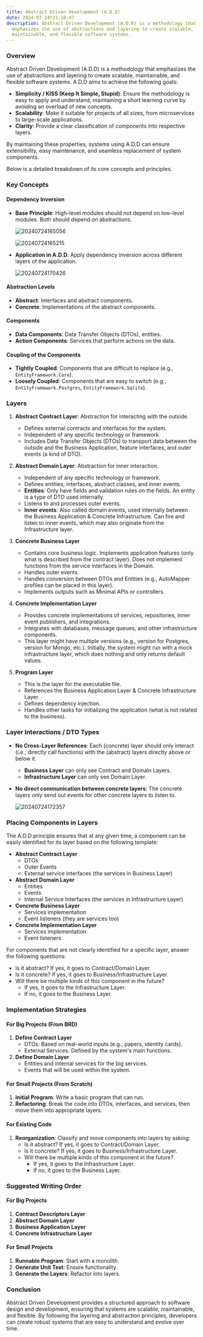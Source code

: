 ```yaml
---
title: Abstract Driven Development (A.D.D)
date: 2024-07-24T21:18:47
description: Abstract Driven Development (A.D.D) is a methodology that
  emphasizes the use of abstractions and layering to create scalable,
  maintainable, and flexible software systems.
---
```


### Overview

Abstract Driven Development (A.D.D) is a methodology that emphasizes the use of abstractions and layering to create scalable, maintainable, and flexible software systems. A.D.D aims to achieve the following goals:

- **Simplicity / KISS (Keep It Simple, Stupid)**: Ensure the methodology is easy to apply and understand, maintaining a short learning curve by avoiding an overload of new concepts.
- **Scalability**: Make it suitable for projects of all sizes, from microservices to large-scale applications.
- **Clarity**: Provide a clear classification of components into respective layers.

By maintaining these properties, systems using A.D.D can ensure extensibility, easy maintenance, and seamless replacement of system components.

Below is a detailed breakdown of its core concepts and principles.

### Key Concepts

#### Dependency Inversion

- **Base Principle**: High-level modules should not depend on low-level modules. Both should depend on abstractions.

  ![20240724165056](20240724165056.png)

  ![20240724165215](20240724165215.png)

- **Application in A.D.D**: Apply dependency inversion across different layers of the application.

  ![20240724170426](20240724170426.png)

#### Abstraction Levels

- **Abstract**: Interfaces and abstract components.
- **Concrete**: Implementations of the abstract components.

#### Components

- **Data Components**: Data Transfer Objects (DTOs), entities.
- **Action Components**: Services that perform actions on the data.

#### Coupling of the Components

- **Tightly Coupled**: Components that are difficult to replace (e.g., `EntityFramework.Core`).
- **Loosely Coupled**: Components that are easy to switch (e.g., `EntityFramework.Postgres`, `EntityFramework.Sqlite`).

### Layers

1. **Abstract Contract Layer**: Abstraction for interacting with the outside.
    - Defines external contracts and interfaces for the system.
    - Independent of any specific technology or framework.
    - Includes Data Transfer Objects (DTOs) to transport data between the outside and the Business Application, feature interfaces, and outer events (a kind of DTO).

2. **Abstract Domain Layer**: Abstraction for inner interaction.
    - Independent of any specific technology or framework.
    - Defines entities, interfaces, abstract classes, and inner events.
    - **Entities**: Only have fields and validation rules on the fields. An entity is a type of DTO used internally.
    - Listens to and processes outer events.
    - **Inner events**: Also called domain events, used internally between the Business Application & Concrete Infrastructure. Can fire and listen to inner events, which may also originate from the Infrastructure layer.

3. **Concrete Business Layer**
    - Contains core business logic. Implements application features (only what is described from the contract layer). Does not implement functions from the service interfaces in the Domain.
    - Handles outer events.
    - Handles conversion between DTOs and Entities (e.g., AutoMapper profiles can be placed in this layer).
    - Implements outputs such as Minimal APIs or controllers.

4. **Concrete Implementation Layer**
    - Provides concrete implementations of services, repositories, inner event publishers, and integrations.
    - Integrates with databases, message queues, and other infrastructure components.
    - This layer might have multiple versions (e.g., version for Postgres, version for Mongo, etc.). Initially, the system might run with a mock infrastructure layer, which does nothing and only returns default values.

5. **Program Layer**
    - This is the layer for the executable file.
    - References the Business Application Layer & Concrete Infrastructure Layer.
    - Defines dependency injection.
    - Handles other tasks for initializing the application (what is not related to the business).

### Layer Interactions / DTO Types

- **No Cross-Layer References**: Each (concrete) layer should only interact (i.e., directly call functions) with the (abstract) layers directly above or below it.
    - **Business Layer** can only see Contract and Domain Layers.
    - **Infrastructure Layer** can only see Domain Layer.
- **No direct communication between concrete layers**: The concrete layers only send out events for other concrete layers to listen to.

  ![20240724172357](20240724172357.png)

### Placing Components in Layers

The A.D.D principle ensures that at any given time, a component can be easily identified for its layer based on the following template:
- **Abstract Contract Layer**
  - DTOs
  - Outer Events
  - External service interfaces (the services in Business Layer)
- **Abstract Domain Layer**
  - Entities
  - Events
  - Internal Service Interfaces (the services in Infrastructure Layer)
- **Concrete Business Layer**
  - Services implementation
  - Event listeners (they are services too)
- **Concrete Implementation Layer**
  - Services implementation
  - Event listeners

For components that are not clearly identified for a specific layer, answer the following questions:

- Is it abstract? If yes, it goes to Contract/Domain Layer.
- Is it concrete? If yes, it goes to Business/Infrastructure Layer.
- Will there be multiple kinds of this component in the future?
  - If yes, it goes to the Infrastructure Layer.
  - If no, it goes to the Business Layer.

### Implementation Strategies

#### For Big Projects (From BRD)

1. **Define Contract Layer**
   - DTOs: Based on real-world inputs (e.g., papers, identity cards).
   - External Services: Defined by the system's main functions.
2. **Define Domain Layer**
   - Entities and internal services for the big services.
   - Events that will be used within the system.

#### For Small Projects (From Scratch)

1. **Initial Program**: Write a basic program that can run.
2. **Refactoring**: Break the code into DTOs, interfaces, and services, then move them into appropriate layers.

#### For Existing Code

1. **Reorganization**: Classify and move components into layers by asking:
   - Is it abstract? If yes, it goes to Contract/Domain Layer.
   - Is it concrete? If yes, it goes to Business/Infrastructure Layer.
   - Will there be multiple kinds of this component in the future?
     - If yes, it goes to the Infrastructure Layer.
     - If no, it goes to the Business Layer.

### Suggested Writing Order

#### For Big Projects

1. **Contract Descriptors Layer**
2. **Abstract Domain Layer**
3. **Business Application Layer**
4. **Concrete Infrastructure Layer**

#### For Small Projects

1. **Runnable Program**: Start with a monolith.
2. **Generate Unit Test**: Ensure functionality.
3. **Generate the Layers**: Refactor into layers.

### Conclusion

Abstract Driven Development provides a structured approach to software design and development, ensuring that systems are scalable, maintainable, and flexible. By following the layering and abstraction principles, developers can create robust systems that are easy to understand and evolve over time.